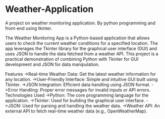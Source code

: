 # Weather-Application
 A project on weather monitoring application. By python programming and front-end using tkinter.

 The Weather Monitoring App is a Python-based application that allows users to check the current weather conditions for a specified location. The app leverages the Tkinter library for the graphical user interface (GUI) and uses JSON to handle the data fetched from a weather API. This project is a practical demonstration of combining Python with Tkinter for GUI development and JSON for data manipulation.

Features
->Real-time Weather Data: Get the latest weather information for any location.
->User-Friendly Interface: Simple and intuitive GUI built using Tkinter.
->JSON Integration: Efficient data handling using JSON format.
->Error Handling: Proper error messages for invalid inputs or API errors.
Technologies Used
->Python: The core programming language for the application.
->Tkinter: Used for building the graphical user interface.
->JSON: Used for parsing and handling the weather data.
->Weather API: An external API to fetch real-time weather data (e.g., OpenWeatherMap).
